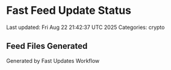 # Fast Feed Update Status
Last updated: Fri Aug 22 21:42:37 UTC 2025
Categories: crypto

## Feed Files Generated

Generated by Fast Updates Workflow
